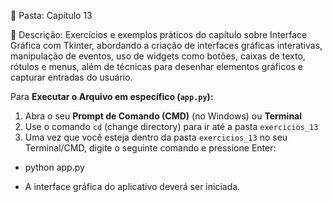 📁 Pasta: Capítulo 13

📌 Descrição:
Exercícios e exemplos práticos do capítulo sobre Interface Gráfica com Tkinter, abordando a criação de interfaces gráficas interativas, manipulação de eventos, uso de widgets como botões, caixas de texto, rótulos e menus, além de técnicas para desenhar elementos gráficos e capturar entradas do usuário.

Para **Executar o Arquivo em específico (`app.py`):**
1. Abra o seu **Prompt de Comando (CMD)** (no Windows) ou **Terminal** 
2. Use o comando `cd` (change directory) para ir até a pasta `exercicios_13`
3. Uma vez que você esteja dentro da pasta `exercicios_13` no seu Terminal/CMD, digite o seguinte comando e pressione Enter:
- python app.py
* A interface gráfica do aplicativo deverá ser iniciada.
